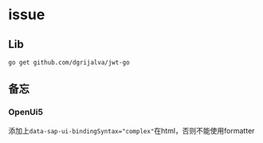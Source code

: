 # issue


## Lib

`go get github.com/dgrijalva/jwt-go`

## 备忘
### OpenUi5

添加上`data-sap-ui-bindingSyntax="complex"`在html，否则不能使用formatter